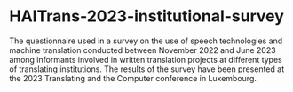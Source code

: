 # HAITrans-2023-institutional-survey
The questionnaire used in a survey on the use of speech technologies and machine translation conducted between November 2022 and June 2023 among informants involved in written translation projects at different types of translating institutions. The results of the survey have been presented at the 2023 Translating and the Computer conference in Luxembourg.
